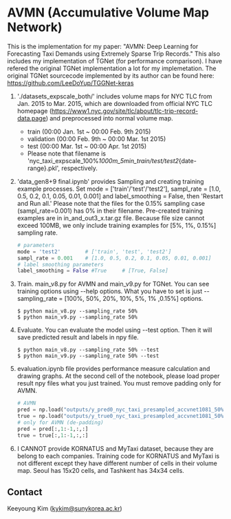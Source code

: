# AVMN (Accumulative  Volume  Map  Network)

This is the implementation for my paper: "AVMN: Deep Learning for Forecasting Taxi Demands using Extremely Sparse Trip Records."
This also includes my implementation of TGNet (for performance comparison). I have refered the original TGNet implementation a lot for my implemetation. The original TGNet sourcecode implemented by its author can be found here: https://github.com/LeeDoYup/TGGNet-keras

1. './datasets_expscale_both/' includes volume maps for NYC TLC from Jan. 2015 to Mar. 2015, which are downloaded from official NYC TLC homepage (https://www1.nyc.gov/site/tlc/about/tlc-trip-record-data.page) and preprocessed into normal volume map.
    - train (00:00 Jan. 1st ~ 00:00 Feb. 9th 2015)
    - validation (00:00 Feb. 9th ~ 00:00 Mar. 1st 2015)
    - test (00:00 Mar. 1st ~ 00:00 Apr. 1st 2015)
    - Please note that filename is 'nyc_taxi_expscale_100%_1000m_5min_train/test/test2_{date-range}.pkl', respectively.

2. 'data_gen8+9 final.ipynb' provides Sampling and creating training example processes. Set mode = ['train'/'test'/'test2'], sampl_rate = [1.0, 0.5, 0.2, 0.1, 0.05, 0.01, 0.001] and label_smoothing = False, then 'Restart and Run all.' Please note that the files for the 0.15% sampling case (sampl_rate=0.001) has 0% in their filename. Pre-created training examples are in in_and_out3_x.tar.gz file. Because file size cannot exceed 100MB, we only include training examples for [5%, 1%, 0.15%] sampling rate.
    ```python
    # parameters
    mode = 'test2'        # ['train', 'test', 'test2']
    sampl_rate = 0.001    # [1.0, 0.5, 0.2, 0.1, 0.05, 0.01, 0.001]
    # label smoothing parameters
    label_smoothing = False #True     # [True, False]
    ```

3. Train. main_v8.py for AVMN and main_v9.py for TGNet. You can see training options using --help options. What you have to set is just --sampling_rate = [100%, 50%, 20%, 10%, 5%, 1% ,0.15%] options.
    ```
    $ python main_v8.py --sampling_rate 50%
    $ python main_v9.py --sampling_rate 50%
    ```

4. Evaluate. You can evaluate the model using --test option. Then it will save predicted result and labels in npy file.
    ```
    $ python main_v8.py --sampling_rate 50% --test
    $ python main_v9.py --sampling_rate 50% --test
    ```

5. evaluation.ipynb file provides performance measure calculation and drawing graphs. At the second cell of the notebook, please load proper result npy files what you just trained. You must remove padding only for AVMN.
    ```python
    # AVMN
    pred = np.load("outputs/y_pred0_nyc_taxi_presampled_accvnet1081_50%.npy")
    true = np.load("outputs/y_true0_nyc_taxi_presampled_accvnet1081_50%.npy")
    # only for AVMN (de-padding)
    pred = pred[:,1:-1,:,:]
    true = true[:,1:-1,:,:]
    ```

6. I CANNOT provide KORNATUS and MyTaxi dataset, because they are belong to each companies. Training code for KORNATUS and MyTaxi is not different except they have different number of cells in their volume map. Seoul has 15x20 cells, and Tashkent has 34x34 cells.

## Contact
Keeyoung Kim (kykim@sunykorea.ac.kr)
